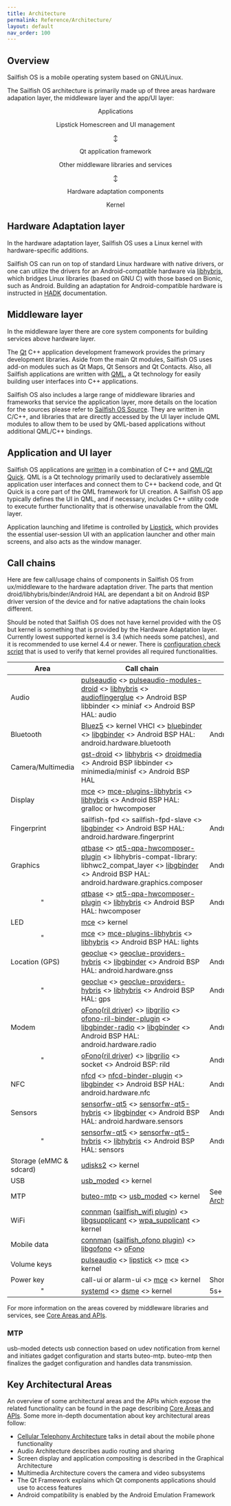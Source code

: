 ```yaml
---
title: Architecture
permalink: Reference/Architecture/
layout: default
nav_order: 100
---
```


## Overview

Sailfish OS is a mobile operating system based on GNU/Linux.

The Sailfish OS architecture is primarily made up of three areas hardware adapation layer, the middleware layer and the app/UI layer:

<div style="margin:auto; width:80%; text-align:center;">

<div class="btn-sec" style="margin:auto; width:80%; text-align:center;">

Applications

</div>

<div class="btn-sec" style="margin:auto; width:80%; text-align:center;">

Lipstick Homescreen and UI management

</div>


↕

</div>

<div style="margin:auto; width:80%; text-align:center;">

<div class="btn-sec" style="margin:auto; width:80%; text-align:center;">

Qt application framework

</div>

<div class="btn-sec" style="margin:auto; width:80%; text-align:center;">

Other middleware libraries and services

</div>


↕

</div>

<div style="margin:auto; width:80%; text-align:center;">

<div class="btn-sec" style="margin:auto; width:80%; text-align:center;">

Hardware adaptation components

</div>

<div class="btn-sec" style="margin:auto; width:80%; text-align:center;">

Kernel

</div>



</div>

## Hardware Adaptation layer

In the hardware adaptation layer, Sailfish OS uses a Linux kernel with hardware-specific additions.

Sailfish OS can run on top of standard Linux hardware with native drivers, or one can utilize the drivers for an Android-compatible hardware via [libhybris](https://github.com/libhybris/libhybris), which bridges Linux libraries (based on GNU C) with those based on Bionic, such as Android. Building an adaptation for Android-compatible hardware is instructed in [HADK](/Tools/Hardware_Adaptation_Development_Kit#hardware-abstraction-layer) documentation.

## Middleware layer

In the middleware layer there are core system components for building services above hardware layer.

The [Qt](http://www.qt.io) C++ application development framework provides the primary development libraries. Aside from the main Qt modules, Sailfish OS uses add-on modules such as Qt Maps, Qt Sensors and Qt Contacts. Also, all Sailfish applications are written with [QML](http://doc.qt.io/qt-5/qmlapplications.html), a Qt technology for easily building user interfaces into C++ applications.

Sailfish OS also includes a large range of middleware libraries and frameworks that service the application layer, more details on the location for the sources please refer to [Sailfish OS Source](/Services/Development/Sailfish_OS_Source). They are written in C/C++, and libraries that are directly accessed by the UI layer include QML modules to allow them to be used by QML-based applications without additional QML/C++ bindings.

## Application and UI layer

Sailfish OS applications are [written](/Develop/Apps) in a combination of C++ and [QML/Qt Quick](http://doc.qt.io/qt-5/qmlapplications.html). QML is a Qt technology primarily used to declaratively assemble application user interfaces and connect them to C++ backend code, and Qt Quick is a core part of the QML framework for UI creation. A Sailfish OS app typically defines the UI in QML, and if necessary, includes C++ utility code to execute further functionality that is otherwise unavailable from the QML layer.

Application launching and lifetime is controlled by [Lipstick](/Reference/Core_Areas_and_APIs/Apps_and_MW/Lipstick), which provides the essential user-session UI with an application launcher and other main screens, and also acts as the window manager.

## Call chains

Here are few call/usage chains of components in Sailfish OS from ux/middleware to the hardware adaptation driver. The parts that mention droid/libhybris/binder/Android HAL are dependant a bit on Android BSP driver version of the device and for native adaptations the chain looks different.

Should be noted that Sailfish OS does not have kernel provided with the OS but kernel is something that is provided by the Hardware Adaptation layer. Currently lowest supported kernel is 3.4 (which needs some patches), and it is recommended to use kernel 4.4 or newer. There is [configuration check script](https://github.com/mer-hybris/mer-kernel-check) that is used to verify that kernel provides all required functionalities.

| Area                    | Call chain                                                                                                                                                                                                                                                                                                                                                                                                                                                                       | Notes                                                |
| ----------------------- | -------------------------------------------------------------------------------------------------------------------------------------------------------------------------------------------------------------------------------------------------------------------------------------------------------------------------------------------------------------------------------------------------------------------------------------------------------------------------------- | ---------------------------------------------------- |
| Audio                   | [pulseaudio](https://github.com/sailfishos/pulseaudio/) \<\> [pulseaudio-modules-droid](https://github.com/mer-hybris/pulseaudio-modules-droid) \<\> [libhybris](https://github.com/mer-hybris/libhybris) \<\> [audioflingerglue](https://github.com/mer-hybris/audioflingerglue/) \<\> Android BSP libbinder \<\> miniaf \<\> Android BSP HAL: audio                                                                                                                      |                                                      |
| Bluetooth               | [Bluez5](https://github.com/sailfishos/bluez5) \<\> kernel VHCI \<\> [bluebinder](https://github.com/mer-hybris/bluebinder) \<\> [libgbinder](https://github.com/mer-hybris/libgbinder/) \<\> Android BSP HAL: android.hardware.bluetooth                                                                                                                                                                                                                                  | Android BSP \>= 8                                    |
| Camera/Multimedia       | [gst-droid](https://github.com/sailfishos/gst-droid/) \<\> [libhybris](https://github.com/mer-hybris/libhybris) \<\> [droidmedia](https://github.com/sailfishos/droidmedia/) \<\> Android BSP libbinder \<\> minimedia/minisf \<\> Android BSP HAL                                                                                                                                                                                                                               |                                                      |
| Display                 | [mce](https://github.com/sailfishos/mce) \<\> [mce-plugins-libhybris](https://github.com/mer-hybris/mce-plugin-libhybris/) \<\> [libhybris](https://github.com/mer-hybris/libhybris) \<\> Android BSP HAL: gralloc or hwcomposer                                                                                                                                                                                                                                           |                                                      |
| Fingerprint             | sailfish-fpd \<\> sailfish-fpd-slave \<\> [libgbinder](https://github.com/mer-hybris/libgbinder/) \<\> Android BSP HAL: android.hardware.fingerprint                                                                                                                                                                                                                                                                                                                             | Android BSP \>= 8                                    |
| Graphics                | [qtbase](https://github.com/mer-hybris/audioflingerglue/) \<\> [qt5-qpa-hwcomposer-plugin](https://github.com/mer-hybris/qt5-qpa-hwcomposer-plugin) \<\> libhybris-compat-library: libhwc2_compat_layer \<\> [libgbinder](https://github.com/mer-hybris/libgbinder/) \<\> Android BSP HAL: android.hardware.graphics.composer                                                                                                                                                    | Android BSP \>= 8                                    |
| <center>"</center>      | [qtbase](https://github.com/mer-hybris/audioflingerglue/) \<\> [qt5-qpa-hwcomposer-plugin](https://github.com/mer-hybris/qt5-qpa-hwcomposer-plugin) \<\> [libhybris](https://github.com/mer-hybris/libhybris) \<\> Android BSP HAL: hwcomposer                                                                                                                                                                                                                                   | Android BSP \<= 7                                    |
| LED                     | [mce](https://github.com/sailfishos/mce) \<\> kernel                                                                                                                                                                                                                                                                                                                                                                                                                       |                                                      |
| <center>"</center>      | [mce](https://github.com/sailfishos/mce) \<\> [mce-plugins-libhybris](https://github.com/mer-hybris/mce-plugin-libhybris/) \<\> [libhybris](https://github.com/mer-hybris/libhybris) \<\> Android BSP HAL: lights                                                                                                                                                                                                                                                          |                                                      |
| Location (GPS)          | [geoclue](https://github.com/mer-hybris/libgbinder/) \<\> [geoclue-providers-hybris](https://github.com/mer-hybris/geoclue-providers-hybris) \<\> [libgbinder](https://github.com/mer-hybris/libgbinder) \<\> Android BSP HAL: android.hardware.gnss                                                                                                                                                                                                                             | Android BSP \>= 8                                    |
| <center>"</center>      | [geoclue](https://github.com/mer-hybris/libgbinder/) \<\> [geoclue-providers-hybris](https://github.com/mer-hybris/geoclue-providers-hybris) \<\> [libhybris](https://github.com/mer-hybris/libhybris) \<\> Android BSP HAL: gps                                                                                                                                                                                                                                                 | Android BSP \<= 7                                    |
| Modem                   | [oFono](https://github.com/sailfishos/ofono)([ril driver](https://github.com/sailfishos/ofono/tree/master/ofono/drivers/ril)) \<\> [libgrilio](https://github.com/sailfishos/libgrilio) \<\> [ofono-ril-binder-plugin](https://github.com/mer-hybris/ofono-ril-binder-plugin) \<\> [libgbinder-radio](https://github.com/mer-hybris/libgbinder-radio) \<\> [libgbinder](https://github.com/mer-hybris/libgbinder) \<\> Android BSP HAL: android.hardware.radio | Android BSP \>= 8                                    |
| <center>"</center>      | [oFono](https://github.com/sailfishos/ofono)([ril driver](https://github.com/sailfishos/ofono/tree/master/ofono/drivers/ril)) \<\> [libgrilio](https://github.com/sailfishos/libgrilio) \<\> socket \<\> Android BSP: rild                                                                                                                                                                                                                                     | Android BSP \<= 7                                    |
| NFC                     | [nfcd](https://github.com/sailfishos/nfcd) \<\> [nfcd-binder-plugin](https://github.com/mer-hybris/nfcd-binder-plugin) \<\> [libgbinder](https://github.com/mer-hybris/libgbinder/) \<\> Android BSP HAL: android.hardware.nfc                                                                                                                                                                                                                                             | Android BSP \>= 8                                    |
| Sensors                 | [sensorfw-qt5](https://github.com/sailfishos/sensorfw/) \<\> [sensorfw-qt5-hybris](https://github.com/sailfishos/sensorfw/) \<\> [libgbinder](https://github.com/mer-hybris/libgbinder/) \<\> Android BSP HAL: android.hardware.sensors                                                                                                                                                                                                                              | Android BSP \>= 8                                    |
| <center>"</center>      | [sensorfw-qt5](https://github.com/sailfishos/sensorfw/) \<\> [sensorfw-qt5-hybris](https://github.com/sailfishos/sensorfw/) \<\> [libhybris](https://github.com/mer-hybris/libhybris) \<\> Android BSP HAL: sensors                                                                                                                                                                                                                                                  | Android BSP \<= 7                                    |
| Storage (eMMC & sdcard) | [udisks2](https://github.com/sailfishos/usb-moded/) \<\> kernel                                                                                                                                                                                                                                                                                                                                                                                                            |                                                      |
| USB                     | [usb_moded](https://github.com/sailfishos/usb-moded/) \<\> kernel                                                                                                                                                                                                                                                                                                                                                                                                          |                                                      |
| MTP                     | [buteo-mtp](https://github.com/sailfishos/buteo-mtp) \<\> [usb_moded](https://github.com/sailfishos/usb-moded/) \<\> kernel                                                                                                                                                                                                                                                                                                                                           | See [Architecture#MTP](/Reference/Architecture#mtp)  |
| WiFi                    | [connman](https://github.com/sailfishos/connman) ([sailfish_wifi plugin](https://github.com/sailfishos/connman/blob/master/connman/plugins/sailfish_wifi.c)) \<\> [libgsupplicant](https://github.com/sailfishos/libgsupplicant) \<\> [wpa_supplicant](https://github.com/sailfishos/wpa_supplicant) \<\> kernel                                                                                                                                        |                                                      |
| Mobile data             | [connman](https://github.com/sailfishos/connman) ([sailfish_ofono plugin](https://github.com/sailfishos/connman/blob/master/connman/plugins/sailfish_ofono.c)) \<\> [libgofono](https://github.com/sailfishos/libgofono) \<\> [oFono](https://github.com/sailfishos/ofono)                                                                                                                                                                              |                                                       |
| Volume keys             | [pulseaudio](https://github.com/sailfishos/pulseaudio/) \<\> [lipstick](https://github.com/sailfishos/lipstick/) \<\> [mce](https://github.com/sailfishos/mce) \<\> kernel                                                                                                                                                                                                                                                                                     |                                                      |
| Power key               | call-ui or alarm-ui \<\> [mce](https://github.com/sailfishos/mce) \<\> kernel                                                                                                                                                                                                                                                                                                                                                                                              | Short keypress                                       |
| <center>"</center>      | [systemd](https://github.com/sailfishos/systemd/) \<\> [dsme](https://github.com/sailfishos/dsme/) \<\> kernel                                                                                                                                                                                                                                                                                                                                                       | 5s+ keypress                                         |

For more information on the areas covered by middleware libraries and services, see [Core Areas and APIs](/Reference/Core_Areas_and_APIs).

### MTP

usb-moded detects usb connection based on udev notification from kernel and initiates gadget configuration and starts buteo-mtp. buteo-mtp then finalizes the gadget configuration and handles data transmission.

## Key Architectural Areas

An overview of some architectural areas and the APIs which expose the related functionality can be found in the page describing [Core Areas and APIs](/Reference/Core_Areas_and_APIs). Some more in-depth documentation about key architectural areas follow:

  - [Cellular Telephony Architecture](/Reference/Core_Areas_and_APIs/Networking/Cellular_Telephony_Architecture) talks in detail about the mobile phone functionality
  - Audio Architecture describes audio routing and sharing
  - Screen display and application compositing is described in the Graphical Architecture
  - Multimedia Architecture covers the camera and video subsystems
  - The Qt Framework explains which Qt components applications should use to access features
  - Android compatibility is enabled by the Android Emulation Framework
